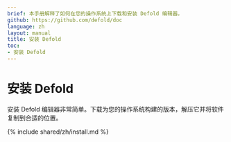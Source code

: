```yaml
---
brief: 本手册解释了如何在您的操作系统上下载和安装 Defold 编辑器。
github: https://github.com/defold/doc
language: zh
layout: manual
title: 安装 Defold
toc:
- 安装 Defold
---
```


# 安装 Defold

安装 Defold 编辑器非常简单。下载为您的操作系统构建的版本，解压它并将软件复制到合适的位置。

{% include shared/zh/install.md %}